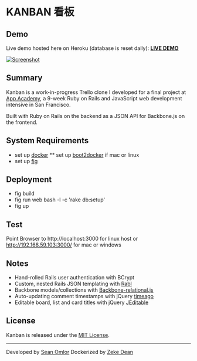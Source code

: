KANBAN 看板
===========

Demo
----
Live demo hosted here on Heroku (database is reset daily):
[**LIVE DEMO**](http://kanban.seanomlor.com)

[![Screenshot](/app/assets/images/screenshot.jpg)](http://kanban.seanomlor.com)

Summary
-------
Kanban is a work-in-progress Trello clone I developed for a final project at [App Academy](http://appacademy.io), a 9-week Ruby on Rails and JavaScript web development intensive in San Francisco.

Built with Ruby on Rails on the backend as a JSON API for Backbone.js on the frontend.

System Requirements
-------------------
* set up [docker](https://docker.com/)
** set up [boot2docker](http://boot2docker.io/) if mac or linux
* set up [fig](http://www.fig.sh/)

Deployment
----------
* fig build
* fig run web bash -l -c 'rake db:setup'
* fig up

Test
----
Point Browser to http://localhost:3000 for linux host or http://192.168.59.103:3000/ for mac or windows

Notes
-----
* Hand-rolled Rails user authentication with BCrypt
* Custom, nested Rails JSON templating with [Rabl](https://github.com/nesquena/rabl)
* Backbone models/collections with [Backbone-relational.js](http://backbonerelational.org/)
* Auto-updating comment timestamps with jQuery [timeago](http://timeago.yarp.com)
* Editable board, list and card titles with jQuery [JEditable](http://www.appelsiini.net/projects/jeditable)

License
-------
Kanban is released under the [MIT License](/LICENSE).

---
Developed by [Sean Omlor](http://seanomlor.com)
Dockerized by [Zeke Dean](http://zeke-dean.com)
